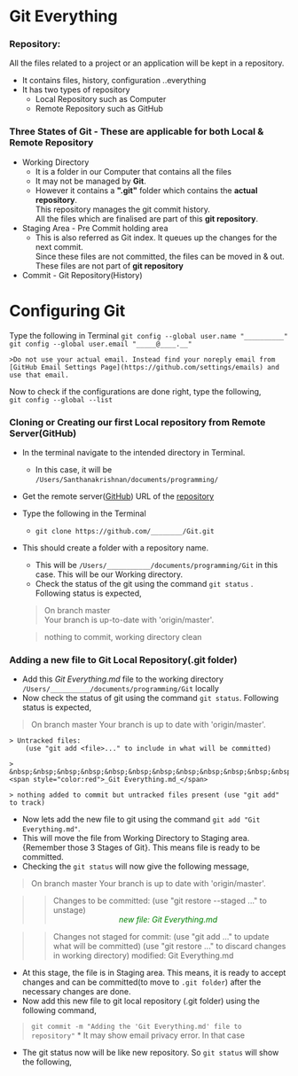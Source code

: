 # Git Everything

### Repository:
All the files related to a project or an application will be kept in a repository.
* It contains files, history, configuration ..everything
* It has two types of repository
	* Local Repository such as Computer
	* Remote Repository such as GitHub

### Three States of Git - These are applicable for both Local & Remote Repository
* Working Directory
	* It is a folder in our Computer that contains all the files
	* It may not be managed by **Git**.
	* However it contains a **".git"** folder which contains the **actual repository**.  
	This repository manages the git commit history.  
	All the files which are finalised are part of this **git repository**.
* Staging Area - Pre Commit holding area
	* This is also referred as Git index. It queues up the changes for the next commit.  
	Since these files are not committed, the files can be moved in & out.  
	These files are not part of **git repository**
* Commit - Git Repository(History)

# Configuring Git

Type the following in Terminal
	`git config --global user.name "__________"`  
	`git config --global user.email "_____@____.__"`  

	>Do not use your actual email. Instead find your noreply email from [GitHub Email Settings Page](https://github.com/settings/emails) and use that email.

Now to check if the configurations are done right, type the following,  
	`git config --global --list`

### Cloning or Creating our first Local repository from Remote Server(GitHub)  
* In the terminal navigate to the intended directory in Terminal.
	* In this case, it will be `/Users/Santhanakrishnan/documents/programming/`  
* Get the remote server([GitHub](https://github.com)) URL of the [repository](https://github.com/________/Git.git)
* Type the following in the Terminal
	* `git clone https://github.com/________/Git.git`
* This should create a folder with a repository name.
	* This will be `/Users/___________/documents/programming/Git` in this case. This will be our Working directory.
	* Check the status of the git using the command `git status` . Following status is expected,
	> On branch master  
	Your branch is up-to-date with 'origin/master'.  

	>nothing to commit, working directory clean


### Adding a new file to Git Local Repository(.git folder)

* Add this _Git Everything.md_ file to the working directory `/Users/__________/documents/programming/Git` locally
* Now check the status of git using the command `git status`. Following status is expected,
>On branch master
Your branch is up to date with 'origin/master'.

	> Untracked files:
  		(use "git add <file>..." to include in what will be committed)
			
	> &nbsp;&nbsp;&nbsp;&nbsp;&nbsp;&nbsp;&nbsp;&nbsp;&nbsp;&nbsp;&nbsp;&nbsp;&nbsp;&nbsp;&nbsp;&nbsp;<span style="color:red">_Git Everything.md_</span>  

	> nothing added to commit but untracked files present (use "git add" to track)  

* Now lets add the new file to git using the command `git add "Git Everything.md"`.
* This will move the file from Working Directory to Staging area.{Remember those 3 Stages of Git}. This means file is ready to be committed.
* Checking the `git status` will now give the following message,
> On branch master
Your branch is up to date with 'origin/master'.

>>Changes to be committed:
  (use "git restore --staged <file>..." to unstage)  
	&nbsp;&nbsp;&nbsp;&nbsp;&nbsp;&nbsp;&nbsp;&nbsp;&nbsp;&nbsp;&nbsp;&nbsp;&nbsp;&nbsp;&nbsp;&nbsp;&nbsp;&nbsp;&nbsp;&nbsp;&nbsp;&nbsp;&nbsp;&nbsp;&nbsp;&nbsp;&nbsp;&nbsp;&nbsp;&nbsp;<space style="color: green">_new file:   Git Everything.md_</span>

>>Changes not staged for commit:
  (use "git add <file>..." to update what will be committed)
  (use "git restore <file>..." to discard changes in working directory)
	modified:   Git Everything.md  

* At this stage, the file is in Staging area. This means, it is ready to accept changes and can be committed(to move to `.git folder`) after the necessary changes are done.
* Now add this new file to git local repository (.git folder) using the following command,
>`git commit -m "Adding the 'Git Everything.md' file to repository"`
		* It may show email privacy error. In that case

* The git status now will be like new repository. So  `git status` will show the following,
> 
	


